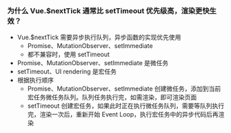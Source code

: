 ### 为什么 Vue.$nextTick 通常比 setTimeout 优先级高，渲染更快生效？

* Vue.$nextTick 需要异步执行队列，异步函数的实现优先使用
  * Promise、MutationObserver、setImmediate
  * 都不兼容时，使用 setTimeout
* Promise、MutationObserver、setImmediate 是微任务
* setTimeout、UI rendering 是宏任务
* 根据执行顺序
  * Promise、MutationObserver、setImmediate 创建微任务，添加到当前宏任务微任务队列。队列任务执行完，如需渲染，即可渲染页面
  * setTimeout 创建宏任务，如果此时正在执行微任务队列，需要等队列执行完，渲染一次后，重新开始 Event Loop，执行宏任务中的异步代码后再渲染
